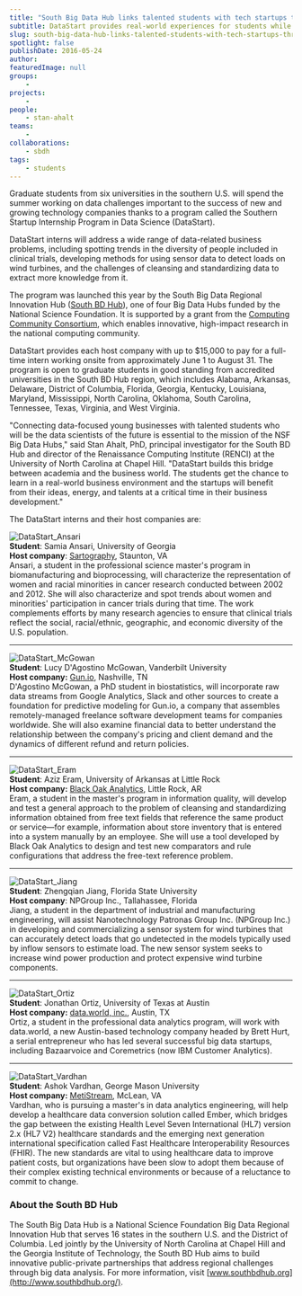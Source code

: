 ```yaml
---
title: "South Big Data Hub links talented students with tech startups through new program"
subtitle: DataStart provides real-world experiences for students while helping entrepreneurial companies
slug: south-big-data-hub-links-talented-students-with-tech-startups-through-new-program
spotlight: false
publishDate: 2016-05-24
author: 
featuredImage: null
groups:
    - 
projects:
    - 
people:
    - stan-ahalt 
teams: 
    - 
collaborations:
    - sbdh
tags:
    - students
---
```


Graduate students from six universities in the southern U.S. will spend the summer working on data challenges important to the success of new and growing technology companies thanks to a program called the Southern Startup Internship Program in Data Science (DataStart).

DataStart interns will address a wide range of data-related business problems, including spotting trends in the diversity of people included in clinical trials, developing methods for using sensor data to detect loads on wind turbines, and the challenges of cleansing and standardizing data to extract more knowledge from it.

The program was launched this year by the South Big Data Regional Innovation Hub ([South BD Hub](http://www.southbdhub.org/)), one of four Big Data Hubs funded by the National Science Foundation. It is supported by a grant from the [Computing Community Consortium](http://cra.org/ccc/), which enables innovative, high-impact research in the national computing community.

DataStart provides each host company with up to $15,000 to pay for a full-time intern working onsite from approximately June 1 to August 31. The program is open to graduate students in good standing from accredited universities in the South BD Hub region, which includes Alabama, Arkansas, Delaware, District of Columbia, Florida, Georgia, Kentucky, Louisiana, Maryland, Mississippi, North Carolina, Oklahoma, South Carolina, Tennessee, Texas, Virginia, and West Virginia.

"Connecting data-focused young businesses with talented students who will be the data scientists of the future is essential to the mission of the NSF Big Data Hubs," said Stan Ahalt, PhD, principal investigator for the South BD Hub and director of the Renaissance Computing Institute (RENCI) at the University of North Carolina at Chapel Hill. "DataStart builds this bridge between academia and the business world. The students get the chance to learn in a real-world business environment and the startups will benefit from their ideas, energy, and talents at a critical time in their business development."

The DataStart interns and their host companies are:

![DataStart_Ansari](https://renci.org/wp-content/uploads/2016/05/DataStart_Ansari.jpg)  
**Student**: Samia Ansari, University of Georgia  
**Host company**: [Sartography](http://sartography.com/), Staunton, VA  
Ansari, a student in the professional science master's program in biomanufacturing and bioprocessing, will characterize the representation of women and racial minorities in cancer research conducted between 2002 and 2012. She will also characterize and spot trends about women and minorities' participation in cancer trials during that time. The work complements efforts by many research agencies to ensure that clinical trials reflect the social, racial/ethnic, geographic, and economic diversity of the U.S. population.
___

![DataStart_McGowan](https://renci.org/wp-content/uploads/2016/05/DataStart_McGowan-1024x966.png)  
**Student**: Lucy D'Agostino McGowan, Vanderbilt University  
**Host company:** [Gun.io](https://gun.io/), Nashville, TN  
D'Agostino McGowan, a PhD student in biostatistics, will incorporate raw data streams from Google Analytics, Slack and other sources to create a foundation for predictive modeling for Gun.io, a company that assembles remotely-managed freelance software development teams for companies worldwide. She will also examine financial data to better understand the relationship between the company's pricing and client demand and the dynamics of different refund and return policies.
___

![DataStart_Eram](https://renci.org/wp-content/uploads/2016/05/DataStart_Eram-300x266.jpg)  
**Student**: Aziz Eram, University of Arkansas at Little Rock  
**Host company:** [Black Oak Analytics](http://blackoakanalytics.com/), Little Rock, AR  
Eram, a student in the master's program in information quality, will develop and test a general approach to the problem of cleansing and standardizing information obtained from free text fields that reference the same product or service—for example, information about store inventory that is entered into a system manually by an employee. She will use a tool developed by Black Oak Analytics to design and test new comparators and rule configurations that address the free-text reference problem.
___

![DataStart_Jiang](https://renci.org/wp-content/uploads/2016/05/DataStart_Jiang-300x275.jpg)  
**Student**: Zhengqian Jiang, Florida State University  
**Host company**: NPGroup Inc., Tallahassee, Florida  
Jiang, a student in the department of industrial and manufacturing engineering, will assist Nanotechnology Patronas Group Inc. (NPGroup Inc.) in developing and commercializing a sensor system for wind turbines that can accurately detect loads that go undetected in the models typically used by inflow sensors to estimate load. The new sensor system seeks to increase wind power production and protect expensive wind turbine components.
___

![DataStart_Ortiz](https://renci.org/wp-content/uploads/2016/05/DataStart_Ortiz-300x200.jpg)  
**Student**: Jonathan Ortiz, University of Texas at Austin  
**Host company:** [data.world, inc.](http://data.world/), Austin, TX  
Ortiz, a student in the professional data analytics program, will work with data.world, a new Austin-based technology company headed by Brett Hurt, a serial entrepreneur who has led several successful big data startups, including Bazaarvoice and Coremetrics (now IBM Customer Analytics).
___

![DataStart_Vardhan](https://renci.org/wp-content/uploads/2016/05/DataStart_Vardhan-300x285.jpg)  
**Student**: Ashok Vardhan, George Mason University  
**Host company:** [MetiStream](http://www.metistream.com/), McLean, VA  
Vardhan, who is pursuing a master's in data analytics engineering, will help develop a healthcare data conversion solution called Ember, which bridges the gap between the existing Health Level Seven International (HL7) version 2.x (HL7 V2) healthcare standards and the emerging next generation international specification called Fast Healthcare Interoperability Resources (FHIR). The new standards are vital to using healthcare data to improve patient costs, but organizations have been slow to adopt them because of their complex existing technical environments or because of a reluctance to commit to change.


### About the South BD Hub
The South Big Data Hub is a National Science Foundation Big Data Regional Innovation Hub that serves 16 states in the southern U.S. and the District of Columbia. Led jointly by the University of North Carolina at Chapel Hill and the Georgia Institute of Technology, the South BD Hub aims to build innovative public-private partnerships that address regional challenges through big data analysis. For more information, visit [www.southbdhub.org](http://www.southbdhub.org/).
